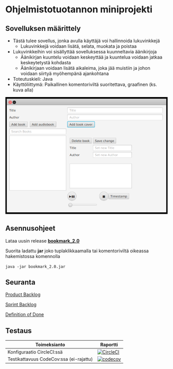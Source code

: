 # Ohjelmistotuotannon miniprojekti

## Sovelluksen määrittely

- Tästä tulee sovellus, jonka avulla käyttäjä voi hallinnoida lukuvinkkejä
  - Lukuvinkkejä voidaan lisätä, selata, muokata ja poistaa
 - Lukuvinkkeihin voi sisällyttää sovelluksessa kuunneltavia äänikirjoja
    - Äänikirjan kuuntelu voidaan keskeyttää ja kuuntelua voidaan jatkaa keskeytetystä kohdasta
    - Äänikirjaan voidaan lisätä aikaleima, joka jää muistiin ja johon voidaan siirtyä myöhempänä ajankohtana
- Toteutuskieli: Java
- Käyttöliittymä: Paikallinen komentoriviltä suoritettava, graafinen (ks. kuva alla)

![](https://github.com/fir3porkkana/ohtuMiniParas/blob/master/Documentation/UI2.png)


## Asennusohjeet

Lataa uusin release [**bookmark_2.0**](https://github.com/fir3porkkana/ohtuMiniParas/releases/tag/2.0)

Suorita ladattu **jar** joko tuplaklikkaamalla tai komentoriviltä oikeassa hakemistossa komennolla

`java -jar bookmark_2.0.jar`


## Seuranta

[Product Backlog](https://docs.google.com/spreadsheets/d/1xw16uQBEmb93MxG8sn8DBW7L4hb3ol44io-by8Mnahs/edit?usp=sharing)

[Sprint Backlog](https://docs.google.com/spreadsheets/d/1xw16uQBEmb93MxG8sn8DBW7L4hb3ol44io-by8Mnahs/edit#gid=1226506489)

[Definition of Done](https://github.com/fir3porkkana/ohtuMiniParas/blob/master/Documentation/definitionOfDone.md)

## Testaus

Toimeksianto | Raportti 
-----------|----------
Konfiguraatio CircleCI:ssä | [![CircleCI](https://circleci.com/gh/fir3porkkana/ohtuMiniParas.svg?style=svg)](https://circleci.com/gh/fir3porkkana/ohtuMiniParas) 
Testikattavuus CodeCov:ssa (ei-rajattu) | [![codecov](https://codecov.io/gh/fir3porkkana/ohtuMiniParas/branch/master/graph/badge.svg)](https://codecov.io/gh/fir3porkkana/ohtuMiniParas)
